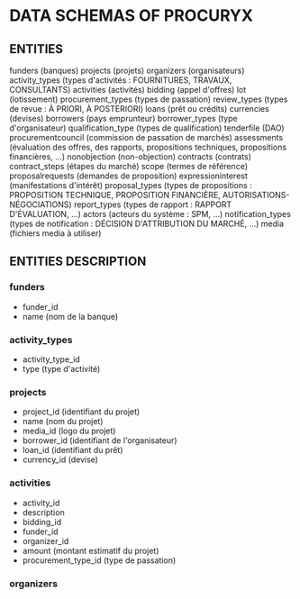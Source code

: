 # DATA SCHEMAS OF PROCURYX

## ENTITIES
funders (banques)
projects (projets)
organizers (organisateurs)
activity_types (types d'activités : FOURNITURES, TRAVAUX, CONSULTANTS)
activities (activités)
bidding (appel d'offres)
lot (lotissement)
procurement_types (types de passation)
review_types (types de revue : À PRIORI, À POSTERIORI)
loans (prêt ou crédits)
currencies (devises)
borrowers (pays emprunteur)
borrower_types (type d'organisateur)
qualification_type (types de qualification)
tenderfile (DAO)
procurementcouncil (commission de passation de marchés)
assessments (évaluation des offres, des rapports, propositions techniques, propositions financières, ...)
nonobjection (non-objection)
contracts (contrats)
contract_steps (étapes du marché)
scope (termes de référence)
proposalrequests (demandes de proposition)
expressioninterest (manifestations d'intérêt)
proposal_types (types de propositions : PROPOSITION TECHNIQUE, PROPOSITION FINANCIÈRE, AUTORISATIONS-NÉGOCIATIONS)
report_types (types de rapport : RAPPORT D'ÉVALUATION, ...)
actors (acteurs du système : SPM, ...)
notification_types (types de notification : DÉCISION D'ATTRIBUTION DU MARCHÉ, ...)
media (fichiers media à utiliser)

## ENTITIES DESCRIPTION 
### funders
- funder_id
- name (nom de la banque)

### activity_types
- activity_type_id
- type (type d'activité)

### projects
- project_id (identifiant du projet)
- name (nom du projet)
- media_id (logo du projet)
- borrower_id (identifiant de l'organisateur)
- loan_id (identifiant du prêt)
- currency_id (devise)

### activities
- activity_id
- description
- bidding_id
- funder_id
- organizer_id
- amount (montant estimatif du projet)
- procurement_type_id (type de passation)


### organizers
